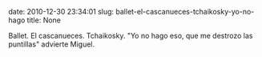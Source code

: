 date: 2010-12-30 23:34:01
slug: ballet-el-cascanueces-tchaikosky-yo-no-hago
title: None

Ballet. El cascanueces. Tchaikosky. "Yo no hago eso, que me destrozo las puntillas" advierte Miguel.

